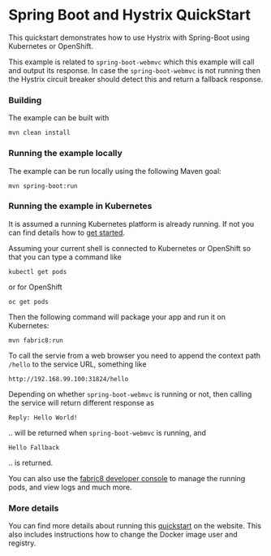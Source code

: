 # Spring Boot and Hystrix QuickStart

This quickstart demonstrates how to use Hystrix with Spring-Boot using Kubernetes or OpenShift.

This example is related to `spring-boot-webmvc` which this example will call and output its response.
In case the `spring-boot-webmvc` is not running then the Hystrix circuit breaker should detect this
and return a fallback response.

### Building

The example can be built with

    mvn clean install


### Running the example locally

The example can be run locally using the following Maven goal:

    mvn spring-boot:run


### Running the example in Kubernetes

It is assumed a running Kubernetes platform is already running. If not you can find details how to [get started](http://fabric8.io/guide/getStarted/index.html).

Assuming your current shell is connected to Kubernetes or OpenShift so that you can type a command like

```
kubectl get pods
```

or for OpenShift

```
oc get pods
```

Then the following command will package your app and run it on Kubernetes:

```
mvn fabric8:run
```

To call the servie from a web browser you need to append the context path `/hello` to the service URL, something like

    http://192.168.99.100:31824/hello

Depending on whether `spring-boot-webmvc` is running or not, then calling the service will return different response as

    Reply: Hello World!
    
.. will be returned when `spring-boot-webmvc` is running, and 
     
    Hello Fallback
         
.. is returned.         

You can also use the [fabric8 developer console](http://fabric8.io/guide/console.html) to manage the running pods, and view logs and much more.


### More details

You can find more details about running this [quickstart](http://fabric8.io/guide/quickstarts/running.html) on the website. This also includes instructions how to change the Docker image user and registry.

